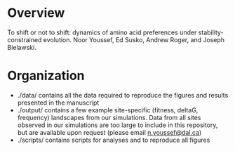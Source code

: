 # Overview 
To shift or not to shift: dynamics of amino acid preferences under stability-constrained evolution. Noor Youssef, Ed Susko, Andrew Roger, and Joseph Bielawski. 

# Organization 
- ./data/ contains all the data required to reproduce the figures and results presented in the manuscript
- ./output/ contains a few example site-specific (fitness, deltaG, frequency) landscapes from our simulations. Data from all sites observed in our simulations are too large to include in this repository, but are available upon request (please email n.youssef@dal.ca) 
- ./scripts/ contains scripts for analyses and to reproduce all figures

